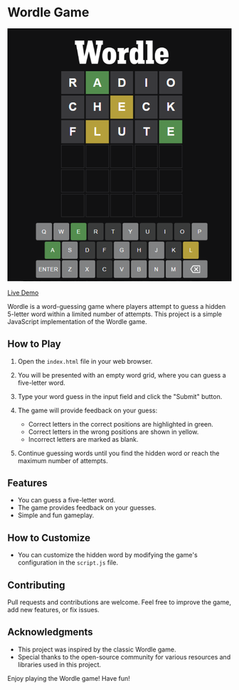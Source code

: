 # Wordle Game

![Wordle Game](/img/wordle-screenshot.PNG)

[Live Demo](https://gingfreecss2.github.io/Wordle-guessing-game/)
<!-- Add your live demo link here -->

Wordle is a word-guessing game where players attempt to guess a hidden 5-letter word within a limited number of attempts. This project is a simple JavaScript implementation of the Wordle game.

## How to Play

1. Open the `index.html` file in your web browser.

2. You will be presented with an empty word grid, where you can guess a five-letter word.

3. Type your word guess in the input field and click the "Submit" button.

4. The game will provide feedback on your guess:
   - Correct letters in the correct positions are highlighted in green.
   - Correct letters in the wrong positions are shown in yellow.
   - Incorrect letters are marked as blank.

5. Continue guessing words until you find the hidden word or reach the maximum number of attempts.

## Features

- You can guess a five-letter word.
- The game provides feedback on your guesses.
- Simple and fun gameplay.

## How to Customize

- You can customize the hidden word by modifying the game's configuration in the `script.js` file.

## Contributing

Pull requests and contributions are welcome. Feel free to improve the game, add new features, or fix issues.

## Acknowledgments

- This project was inspired by the classic Wordle game.
- Special thanks to the open-source community for various resources and libraries used in this project.

Enjoy playing the Wordle game! Have fun!

